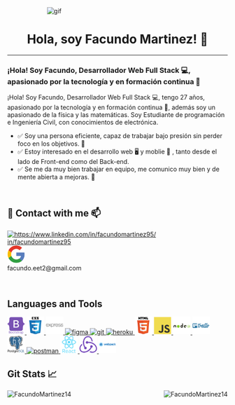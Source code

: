 <p>
	&nbsp;&nbsp;&nbsp;&nbsp;&nbsp;&nbsp;&nbsp;&nbsp;&nbsp;&nbsp;&nbsp;&nbsp;&nbsp;&nbsp;&nbsp;&nbsp;&nbsp;&nbsp;&nbsp;&nbsp;&nbsp;&nbsp;&nbsp;<img
		align="center"
		src="https://user-images.githubusercontent.com/104529671/200447698-c4c42f8a-381d-4858-a39f-c6a7e424f66b.gif"
		alt="gif"
	/>
</p>
<h1 align="center">Hola, soy Facundo Martinez! 👋</h1>
<hr />
<h3>
	¡Hola! Soy Facundo, Desarrollador Web Full Stack 💻, apasionado por la
	tecnología y en formación continua 🚀
</h3>
<p>
	¡Hola! Soy Facundo, Desarrollador Web Full Stack 💻, tengo 27 años, apasionado
	por la tecnología y en formación continua 🚀, además soy un apasionado de la
	física y las matemáticas. Soy Estudiante de programación e Ingeniería Civil,
	con conocimientos de electrónica.
</p>
<ul>
	<li>
		✅ Soy una persona eficiente, capaz de trabajar bajo presión sin perder foco
		en los objetivos. 🚀
	</li>
	<li>
		✅ Estoy interesado en el desarrollo web 🖥️ y moblie 📱 , tanto desde el
		lado de Front-end como del Back-end.
	</li>
	<li>
		✅ Se me da muy bien trabajar en equipo, me comunico muy bien y de mente
		abierta a mejoras. 🚀
	</li>
</ul>
<br />
<h2>🤝 Contact with me 📫</h2>
<p align="left" justify="center">
	<a
		href="https://www.linkedin.com/in/facundomartinez95/"
		target="blank"
		><img
			align="center"
			src="https://raw.githubusercontent.com/rahuldkjain/github-profile-readme-generator/master/src/images/icons/Social/linked-in-alt.svg"
			alt="https://www.linkedin.com/in/facundomartinez95/"
			height="30"
			width="40"
	/> <br> in/facundomartinez95</a>
	<br>
	<img
			src="https://raw.githubusercontent.com/devicons/devicon/master/icons/google/google-original.svg"
			alt="css3"
			width="40"
			height="40"
		/> <br>facundo.eet2@gmail.com
</p>
<br />
<h2 align="left">Languages and Tools</h2>
<p align="left">
	<a href="https://getbootstrap.com" target="_blank" rel="noreferrer">
		<img
			src="https://raw.githubusercontent.com/devicons/devicon/master/icons/bootstrap/bootstrap-plain-wordmark.svg"
			alt="bootstrap"
			width="40"
			height="40"
		/>
	</a>
	<a href="https://www.w3schools.com/css/" target="_blank" rel="noreferrer">
		<img
			src="https://raw.githubusercontent.com/devicons/devicon/master/icons/css3/css3-original-wordmark.svg"
			alt="css3"
			width="40"
			height="40"
		/>
	</a>
	<a href="https://expressjs.com" target="_blank" rel="noreferrer">
		<img
			src="https://raw.githubusercontent.com/devicons/devicon/master/icons/express/express-original-wordmark.svg"
			alt="express"
			width="40"
			height="40"
		/>
	</a>
	<a href="https://www.figma.com/" target="_blank" rel="noreferrer">
		<img
			src="https://www.vectorlogo.zone/logos/figma/figma-icon.svg"
			alt="figma"
			width="40"
			height="40"
		/>
	</a>
	<a href="https://git-scm.com/" target="_blank" rel="noreferrer">
		<img
			src="https://www.vectorlogo.zone/logos/git-scm/git-scm-icon.svg"
			alt="git"
			width="40"
			height="40"
		/>
	</a>
	<a href="https://heroku.com" target="_blank" rel="noreferrer">
		<img
			src="https://www.vectorlogo.zone/logos/heroku/heroku-icon.svg"
			alt="heroku"
			width="40"
			height="40"
		/>
	</a>
	<a href="https://www.w3.org/html/" target="_blank" rel="noreferrer">
		<img
			src="https://raw.githubusercontent.com/devicons/devicon/master/icons/html5/html5-original-wordmark.svg"
			alt="html5"
			width="40"
			height="40"
		/>
	</a>
	<a
		href="https://developer.mozilla.org/en-US/docs/Web/JavaScript"
		target="_blank"
		rel="noreferrer"
	>
		<img
			src="https://raw.githubusercontent.com/devicons/devicon/master/icons/javascript/javascript-original.svg"
			alt="javascript"
			width="40"
			height="40"
		/>
	</a>
	<a href="https://nodejs.org" target="_blank" rel="noreferrer">
		<img
			src="https://raw.githubusercontent.com/devicons/devicon/master/icons/nodejs/nodejs-original-wordmark.svg"
			alt="nodejs"
			width="40"
			height="40"
		/>
	</a>
	<a href="https://trello.com/" target="_blank" rel="noreferrer">
		<img
			src="https://raw.githubusercontent.com/devicons/devicon/master/icons/trello/trello-plain-wordmark.svg"
			alt="nodejs"
			width="40"
			height="40"
		/>
	</a>
	<a href="https://www.postgresql.org" target="_blank" rel="noreferrer">
		<img
			src="https://raw.githubusercontent.com/devicons/devicon/master/icons/postgresql/postgresql-original-wordmark.svg"
			alt="postgresql"
			width="40"
			height="40"
		/>
	</a>
	<a href="https://postman.com" target="_blank" rel="noreferrer">
		<img
			src="https://www.vectorlogo.zone/logos/getpostman/getpostman-icon.svg"
			alt="postman"
			width="40"
			height="40"
		/>
	</a>
	<a href="https://reactjs.org/" target="_blank" rel="noreferrer">
		<img
			src="https://raw.githubusercontent.com/devicons/devicon/master/icons/react/react-original-wordmark.svg"
			alt="react"
			width="40"
			height="40"
		/>
	</a>
	<a href="https://redux.js.org" target="_blank" rel="noreferrer">
		<img
			src="https://raw.githubusercontent.com/devicons/devicon/master/icons/redux/redux-original.svg"
			alt="redux"
			width="40"
			height="40"
		/>
	</a>
	<a href="https://webpack.js.org" target="_blank" rel="noreferrer">
		<img
			src="https://raw.githubusercontent.com/devicons/devicon/d00d0969292a6569d45b06d3f350f463a0107b0d/icons/webpack/webpack-original-wordmark.svg"
			alt="webpack"
			width="40"
			height="40"
		/>
	</a>
</p>
<h2>Git Stats 📈</h2>
<p>
	<img
		height="150em"
		align="left"
		src="https://github-readme-stats.vercel.app/api/top-langs?username=FacundoMartinez14&show_icons=true&locale=en&layout=compact"
		alt="FacundoMartinez14"
	/>
	<img
		height="150em"
		align="right"
		src="https://github-readme-stats.vercel.app/api?username=FacundoMartinez14&show_icons=true&locale=en"
		alt="FacundoMartinez14"
	/>
</p>
